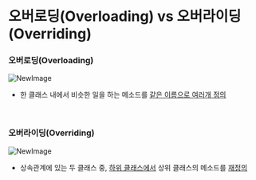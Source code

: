 # 오버로딩(Overloading) vs 오버라이딩(Overriding)

### 오버로딩(Overloading)

![NewImage](https://bebrightstar.files.wordpress.com/2018/06/newimage27.png?w=305&h=134)

- 한 클래스 내에서 비슷한 일을 하는 메소드를 <u>같은 이름으로 여러개 정의</u>

<br />

### 오버라이딩(Overriding)

![NewImage](https://bebrightstar.files.wordpress.com/2018/06/newimage28.png?w=382&h=150)

- 상속관계에 있는 두 클래스 중, <u>하위 클래스에서</u> 상위 클래스의 메소드를 <u>재정의</u>

